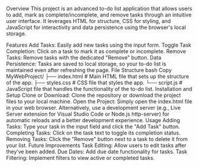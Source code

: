 Overview
This project is an advanced to-do list application that allows users to add, mark as complete/incomplete, and remove tasks through an intuitive user interface. It leverages HTML for structure, CSS for styling, and JavaScript for interactivity and data persistence using the browser's local storage.

Features
Add Tasks: Easily add new tasks using the input form.
Toggle Task Completion: Click on a task to mark it as complete or incomplete.
Remove Tasks: Remove tasks with the dedicated "Remove" button.
Data Persistence: Tasks are saved to local storage, so your to-do list is maintained even after refreshing the page.
File Structure
bash
Copy
MyWebProject/
├── index.html    # Main HTML file that sets up the structure of the app.
├── styles.css    # CSS file that styles the app.
└── script.js     # JavaScript file that handles the functionality of the to-do list.
Installation and Setup
Clone or Download: Clone the repository or download the project files to your local machine.
Open the Project:
Simply open the index.html file in your web browser.
Alternatively, use a development server (e.g., Live Server extension for Visual Studio Code or Node.js http-server) for automatic reloads and a better development experience.
Usage
Adding Tasks: Type your task in the input field and click the "Add Task" button.
Completing Tasks: Click on the task text to toggle its completion status.
Removing Tasks: Click the "Remove" button next to a task to delete it from your list.
Future Improvements
Task Editing: Allow users to edit tasks after they’ve been added.
Due Dates: Add due date functionality for tasks.
Task Filtering: Implement filters to view active or completed tasks.
